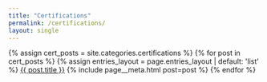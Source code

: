 ```yaml
---
title: "Certifications"
permalink: /certifications/
layout: single
---
```


{% assign cert_posts = site.categories.certifications %}
{% for post in cert_posts %}
  {% assign entries_layout = page.entries_layout | default: 'list' %}
  <a href="{{ post.url | relative_url }}">{{ post.title }}</a>
  {% include page__meta.html post=post %}
{% endfor %}
